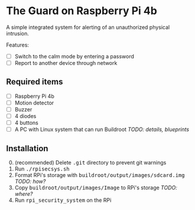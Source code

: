 # The Guard on Raspberry Pi 4b

A simple integrated system for alerting of an unauthorized physical intrusion.

Features:
- [ ] Switch to the calm mode by entering a password
- [ ] Report to another device through network

## Required items

- [ ] Raspberry Pi 4b
- [ ] Motion detector
- [ ] Buzzer
- [ ] 4 diodes
- [ ] 4 buttons
- [ ] A PC with Linux system that can run Buildroot
*TODO: details, blueprints*

## Installation

0. (recommended) Delete <kbd>.git</kbd> directory to prevent git warnings
1. Run <kbd>./rpisecsys.sh</kbd>
2. Format RPi's storage with <kbd>buildroot/output/images/sdcard.img</kbd> *TODO: how?*
3. Copy <kbd>buildroot/output/images/Image</kbd> to RPi's storage *TODO: where?*
4. Run <kbd>rpi_security_system</kbd> on the RPi
